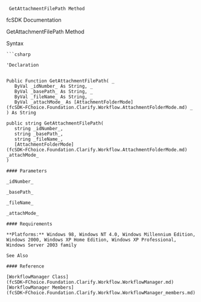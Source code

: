 ﻿     GetAttachmentFilePath Method                                                   

fcSDK Documentation

GetAttachmentFilePath Method

Syntax

```vbnet
```csharp

'Declaration
 

Public Function GetAttachmentFilePath( _
   ByVal _idNumber_ As String, _
   ByVal _basePath_ As String, _
   ByVal _fileName_ As String, _
   ByVal _attachMode_ As [AttachmentFolderMode](fcSDK~FChoice.Foundation.Clarify.Workflow.AttachmentFolderMode.md) _
) As String

public string GetAttachmentFilePath( 
   string _idNumber_,
   string _basePath_,
   string _fileName_,
   [AttachmentFolderMode](fcSDK~FChoice.Foundation.Clarify.Workflow.AttachmentFolderMode.md) _attachMode_
)

#### Parameters

_idNumber_

_basePath_

_fileName_

_attachMode_

#### Requirements

**Platforms:** Windows 98, Windows NT 4.0, Windows Millennium Edition, Windows 2000, Windows XP Home Edition, Windows XP Professional, Windows Server 2003 family

See Also

#### Reference

[WorkflowManager Class](fcSDK~FChoice.Foundation.Clarify.Workflow.WorkflowManager.md)  
[WorkflowManager Members](fcSDK~FChoice.Foundation.Clarify.Workflow.WorkflowManager_members.md)